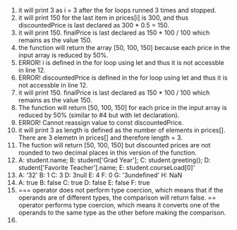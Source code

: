 1. it will print 3 as i = 3 after the for loops runned 3 times and stopped.
2. it will print 150 for the last item in prices[i] is 300, and thus discountedPrice is last declared as 300 * 0.5 = 150.
3. it will print 150. finalPrice is last declared as 150 * 100 / 100 which remains as the value 150.
4. the function will return the array [50, 100, 150] because each price in the input array is reduced by 50%.
5. ERROR! i is defined in the for loop using let and thus it is not accessble in line 12.
6. ERROR! discountedPrice is defined in the for loop using let and thus it is not accessble in line 12.
7. it will print 150. finalPrice is last declared as 150 * 100 / 100 which remains as the value 150.
8. The function will return [50, 100, 150] for each price in the input array is reduced by 50% (similar to #4 but with let declaration).
9. ERROR! Cannot reassign value to const discountedPrice.
10. it will print 3 as length is defined as the number of elements in prices[]. There are 3 elemetn in prices[] and therefore length = 3.
11. The fuction will return [50, 100, 150] but discounted prices are not rounded to two decimal places in this version of the function.
12. A: student.name;
    B: student['Grad Year'];
    C: student.greeting();
    D: student['Favorite Teacher'].name;
    E: student.courseLoad[0]'
13. A: '32'
    B: 1
    C: 3
    D: 3null
    E: 4
    F: 0
    G: '3undefined'
    H: NaN
14. A: true
    B: false
    C: true
    D: false
    E: false
    F: true
15. === operator does not perform type coercion, which means that if the operands are of different types, the comparison will return false. == operator performs type coercion, which means it converts one of the operands to the same type as the other before making the comparison.
16. 



